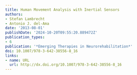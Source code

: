 ```yaml
---
title: Human Movement Analysis with Inertial Sensors
authors:
- Stefan Lambrecht
- Antonio J. del-Ama
date: '2013-08-01'
publishDate: '2024-10-20T09:55:20.889472Z'
publication_types:
- 6
publication: '*Emerging Therapies in Neurorehabilitation*'
doi: 10.1007/978-3-642-38556-8_16
links:
- name: URL
  url: http://dx.doi.org/10.1007/978-3-642-38556-8_16
---
```

